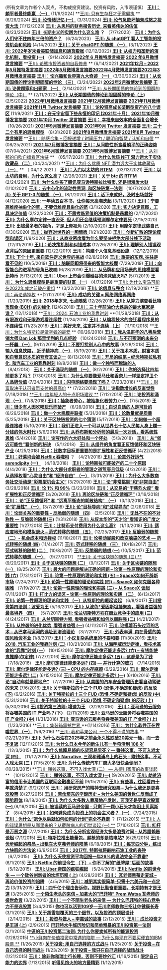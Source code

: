 (所有文章为作者个人观点，不构成投资建议。投资有风险，入市须谨慎）
[**王川：躺平者最终能赢 （一）**](https://chuan.us/<https:/chuan.us/archives/952>) (11/9/2024)
**[王川: 只有生存狂才无需偏执](https://chuan.us/<https:/chuan.us/archives/941>) ** (6/26/2024)
[**王川: 论情绪记忆 (一）**](https://chuan.us/<https:/chuan.us/archives/943>) (3/31/2024)
[**王川: 论气急败坏恼羞成怒之投资大法** ](https://chuan.us/<https:/chuan.us/archives/935>) (11/12/2023)
[**王川: 从思科的财务报告历史, 来看英伟达的估值**](https://chuan.us/<https:/chuan.us/archives/929>) (9/23/2023)
**[王川: 长期主义的实践为什么这么难](https://chuan.us/<https:/chuan.us/archives/919>) ？** （7/7/2023）
**[王川：为什么人们守不住四年三倍的资产？](https://chuan.us/<https:/chuan.us/archives/903>)** （6/24/2023）
**[王川: 从 chatGPT 看人工智能的投资机会和风险](https://chuan.us/<https:/chuan.us/archives/907>)** (4/14/2023)
**[王川：关于 chatGPT 的随想 （一）](https://chuan.us/<https:/chuan.us/archives/886>)** (3/11/2023)
**[王川: 2022年岁末看美联储加息和通货膨胀](https://chuan.us/<https:/chuan.us/archives/877>)** (12/12/2022) 
**[王川: 从权力和垄断的演化机制，看投资 (一)](https://chuan.us/<https:/chuan.us/archives/868>)** （9/14/2022)
**[2022年 6 月推特发言摘要](https://chuan.us/<https:/chuan.us/archives/850>)**
**[2022 年6月微博发言摘要](https://chuan.us/<https:/chuan.us/archives/861>)**
**[王川: 论熊市投资者的自我修养](https://chuan.us/<https:/chuan.us/archives/839>) ** (6/14/2022) 
**[2021年12月 – 2022年5月推特发言摘要](https://chuan.us/<https:/chuan.us/archives/855>)**
[**2022年5月微博发言摘要**](https://chuan.us/<https:/chuan.us/archives/834>)[**2022年4月微博发言摘要**](https://chuan.us/<https:/chuan.us/archives/828>)[**2022年3月微博发言摘要**](https://chuan.us/<https:/chuan.us/archives/822>)
**[王川：论兴趣和世界第九大奇迹 （一）](https://chuan.us/<https:/chuan.us/archives/800>)** (3/30/2022)
**[王川：从长期国债的悖论到胆固醇的悖论 （三）](https://chuan.us/<https:/chuan.us/archives/796>)** (3/24/2022)
[**2022年2月微博发言摘要**](https://chuan.us/<https:/chuan.us/archives/817>)
[**王川: 论做题家和出题家 （一）**](https://chuan.us/<https:/chuan.us/archives/791>) (2/14/2022)
**[王川: 从长期国债的悖论到胆固醇的悖论（中）](https://chuan.us/<https:/chuan.us/archives/788>) ** (2/11/2022)
**[王川: 从长期国债的悖论到胆固醇的悖论（上)](https://chuan.us/<https:/chuan.us/archives/775>)** (2/5/2022)
[**2022年1月微博发言摘要**](https://chuan.us/<https:/chuan.us/archives/808>)
[**2021年12月微博发言摘要**](https://chuan.us/<https:/chuan.us/archives/768>)
**[2021年11月微博发言摘要](https://chuan.us/<https:/chuan.us/archives/756>)**
**[2021年11月 Twitter 发言摘要](https://chuan.us/<https:/chuan.us/archives/752>)**
**[王川：论投资高成长垄断型资产的八个误区](https://chuan.us/<https:/chuan.us/archives/735>)** (11/9/2021)
[**王川：在元宇宙留下些永恒的印记 (2021年十月）**](https://chuan.us/<https:/chuan.us/archives/689>)
**[2021年10月微博发言摘要](https://chuan.us/<https:/chuan.us/archives/732>)**
[**2021年10月 Twitter 发言摘要**](https://chuan.us/<https:/chuan.us/archives/745>)
**[王川： 幸福来自效率的全面复合增长](https://chuan.us/<https:/chuan.us/archives/690>)** （10/26/2021)
**[2021年9月微博发言摘要](https://chuan.us/<https:/chuan.us/archives/696>)**
**[2021年9月 Twitter 发言摘要](https://chuan.us/<https:/chuan.us/archives/701>)**
[**王川: 三十二个有用的思维模型**](https://chuan.us/<https:/chuan.us/archives/523>) （8/31/2021)
**[2021年8月微博发言摘要](https://chuan.us/<https:/chuan.us/archives/704>)**
[**2021年8月 Twitter 发言摘要**](https://chuan.us/<https:/chuan.us/archives/718>)
**[王川：随感合集 – 回报递增 / 时间压力 / 聪明和智慧 / 认知和自信](https://chuan.us/<https:/chuan.us/archives/12>) ** (08/25/2021)
**[2021 年7月微博发言摘要](https://chuan.us/<https:/chuan.us/archives/713>)**
**[王川：从间歇性断食看躺平的正确姿势](https://chuan.us/<https:/chuan.us/archives/114>)** (07/04/2021)
**[2021年6月微博发言摘要](https://chuan.us/<https:/chuan.us/archives/721>)**
[**2021年5月微博发言摘要**](https://chuan.us/<https:/chuan.us/archives/760>)
**[王川：从刘邦的自吹自擂看区块链](https://chuan.us/<https:/chuan.us/archives/47>) ** （05/17/2021)
[**王川：为什么优质 NFT 潜力远大于实体收藏品 （二）**](https://chuan.us/<https:/chuan.us/archives/125>)（04/24/2021)
**[王川：为什么优质 NFT 潜力远大于实体收藏品 （一）](https://chuan.us/<https:/chuan.us/archives/122>) ** （ 04/12 2021 ）
**[王川：入门以太坊的 RTFM](https://chuan.us/<https:/chuan.us/archives/128>)** （03/13/2021)
[**王川：以太坊的费用，为什么这么高？**](https://chuan.us/<https:/chuan.us/archives/136>) (2/26/2021)
**[王川：关于 btc 的 RTFM](https://chuan.us/<https:/chuan.us/archives/139>)** (2/24/2021)
**[王川: 为什么你买了腾讯亚马逊特斯拉比特币, 还是很难发大财](https://chuan.us/<https:/chuan.us/archives/143>)** (1/10/2021)
**[王川：去中心化的流动性黑洞, 和区块链第一法则](https://chuan.us/<https:/chuan.us/archives/147>)** （10/7/2020)
[**王川: 关于 GPT-3 的随想 （一）**](https://chuan.us/<https:/chuan.us/archives/155>) (8/1/2020)
**[王川：活下来就好，及时出场就好](https://chuan.us/<https:/chuan.us/archives/159>)** (4/12/2020)
[**王川: 一年读五百本书，让你每天高潮迭起**](https://chuan.us/<https:/chuan.us/archives/166>) (3/11/2020)
[**王川：宁要高维度抽象化的草，不要低维度具象化的苗**](https://chuan.us/<https:/chuan.us/archives/169>) (3/1/2020)
[**王川: 实力决定意图，工具决定价值**](https://chuan.us/<https:/chuan.us/archives/171>) (2/22/2020)
[**王川：不思考临界值的决策机制是愚蠢的**](https://chuan.us/<https:/chuan.us/archives/173>) (2/17/2020)
[**王川: 为什么摩尔定律一直没死, 但人们还会继续预测摩尔定律要死**](https://chuan.us/<https:/chuan.us/archives/175>) (2/15/2020)
[**王川: 出钱最多者的视角，才是上帝视角**](https://chuan.us/<https:/chuan.us/archives/177>) (2/10/2020)
[**王川: 用摩尔定律武装自己**](https://chuan.us/<https:/chuan.us/archives/179>) (1/30/2020)
[**王川：抛弃对世界的一厢情愿** ](https://chuan.us/<https:/chuan.us/archives/184>) (1/21/2020)
[**王川：创新扩散的理论模型和误区** ](https://chuan.us/<https:/chuan.us/archives/186>) (1/9/2020)
[**王川：从商业密度看为什么要坚决拒绝大部分线下活动**](https://chuan.us/<https:/chuan.us/archives/190>) （12/31/2019)
[**王川：论决策机制和纠错成本**](https://chuan.us/<https:/chuan.us/archives/192>) (12/26/2019)
[**王川: 理解别人错误观点背后的原因更重要**](https://chuan.us/<https:/chuan.us/archives/194>) (12/22/2019)
[**王川：构建个人信息基础设施** ](https://chuan.us/<https:/chuan.us/archives/431>) （12/12/2019)
[**王川: 下个十年, 来自软件定义世界的挑战**](https://chuan.us/<https:/chuan.us/archives/196>) (12/8/2019)
[**王川: 重要的东西, 往往是看不见的**](https://chuan.us/<https:/chuan.us/archives/198>) (10/5/2019)
**[王川：脑联网即将带来的智能大核爆](https://chuan.us/<https:/chuan.us/archives/200>)** (7/29/2019)
**[王川：向智能合约进军的号角已吹响](https://chuan.us/<https:/chuan.us/archives/202>)** (6/28/2019)
[**王川： 从品牌和应用场景的思维模型看比特币**](https://chuan.us/<https:/chuan.us/archives/209>) (5/13/2019)
[**王川：Uber 上市会引爆硅谷的泡沫破灭吗?**](https://chuan.us/<https:/chuan.us/archives/211>) (5/7/2019)
[**王川： 为什么思维模型是最重要的财富 （一**](https://chuan.us/<https:/chuan.us/archives/213>)） (4/7/2019)
**[王川: 为什么宝马可能在2022年或之前破产重组](https://chuan.us/<https:/chuan.us/archives/215>) ** (3/22/2019)
[**王川: 论信息与整合**](https://chuan.us/<https:/chuan.us/archives/218>) (2/19/2019)
**[王川：再论选择权](https://chuan.us/<https:/chuan.us/archives/227>) **(2/12/2019)
[**王川: 成功的关键 = 网络网络再网络**](https://chuan.us/<https:/chuan.us/archives/231>) （1/23/2019)
[**王川: 2018年岁末, 七点随感**](https://chuan.us/<https:/chuan.us/archives/237>) (12/26/2018)
[**王川: 从算力演变看比特币现金 (BCH) 的边缘化**](https://chuan.us/<https:/chuan.us/archives/239>) (12/6/2018)
[**王川：三十年前油价大跌后的最大赢家是谁？**](https://chuan.us/<https:/chuan.us/archives/241>) (12/1/2018)
**[王川：2024, 石油工业的我靠时刻](https://chuan.us/<https:/chuan.us/archives/243>) **(11/28/2018)
[**王川：从有限游戏和无限游戏看连续性**](https://chuan.us/<https:/chuan.us/archives/245>) (11/24/2018)
[**王川：从编程技术的变迁看程序员的不连续性**](https://chuan.us/<https:/chuan.us/archives/247>) (11/23/2018)
[**王川：美好未来, 注定并不连续 （上**](https://chuan.us/<https:/chuan.us/archives/249>)） (11/10/2018)
**[王川：为什么特斯拉是做空者的最爱](https://chuan.us/<https:/chuan.us/archives/251>) ** (10/26/2018)
**[王川：我从温哥华的八零后营销大师 Dan Lok 那里学到的几点经验](https://chuan.us/<https:/chuan.us/archives/255>)** （10/24/2018)
**[王川: 与不可预测的未来分一杯羹 （一）](https://chuan.us/<https:/chuan.us/archives/258>)** (9/12/2018)
**[王川：不要打扰别人心中的故事](https://chuan.us/<https:/chuan.us/archives/442>)** (8/28/2018)
[**王川： 输入信息狭隘， 近乎精神病 （一）**](https://chuan.us/<https:/chuan.us/archives/440>) (8/19/2018)
**[王川：关于技术本质，财富本质和自我意识本质的夸夸其谈之一](https://chuan.us/<https:/chuan.us/archives/438>)** (8/13/2018)
[**王川：开局的结尾 – 纪念特斯拉私有化, 和汽车工业的我靠时刻**](https://chuan.us/<https:/chuan.us/archives/319>) (8/8/2018)
**[王川：做一个独特而稀缺的人](https://chuan.us/<https:/chuan.us/archives/422>)** （8/4/2018）
[**王川：关于涌现的随想 （一）**](https://chuan.us/<https:/chuan.us/archives/420>) (8/2/2018)
[**王川：你的选择比四年前更多了吗？**](https://chuan.us/<https:/chuan.us/archives/416>) (7/30/2018)
**[王川：为什么你要像爱马仕和香奈儿一样坚定捍卫个人品牌价值](https://chuan.us/<https:/chuan.us/archives/414>)** (7/24/2018)
**[王川：闪电网络要涌现了吗？](https://chuan.us/<https:/chuan.us/archives/300>)** (7/23/2018)
**[王川：财富取决于认可者愿支付的最高价](https://chuan.us/<https:/chuan.us/archives/412>) ** (7/22/2018)
**[王川：论指数增长的反直觉性](https://chuan.us/<https:/chuan.us/archives/410>)** (7/18/2018)
[**王川: 给年轻人的十点职场建议 **](https://chuan.us/<https:/chuan.us/archives/408>) (7/12/2018)
[**王川：论投资和涌现 （一）**](https://chuan.us/<https:/chuan.us/archives/406>) (7/8/2018)
[**王川：抽象者劳心，被抽象化者劳力 (一）**](https://chuan.us/<https:/chuan.us/archives/404>) (7/5/2018)
**[王川：很少有人因吃喝玩乐而破产](https://chuan.us/<https:/chuan.us/archives/401>)** （6/28/2018)
[**王川：自说自话的人是可耻的**](https://chuan.us/<https:/chuan.us/archives/399>) (6/26/2018)
[**王川：做一个大规模并联者**](https://chuan.us/<https:/chuan.us/archives/396>) (5/31/2018)
[**王川：论数量就是质量**](https://chuan.us/<https:/chuan.us/archives/394>) (5/25/2018)
[**王川：关于区块链投资的七个猜测**](https://chuan.us/<https:/chuan.us/archives/322>) (5/17/2018)
[**王川：如何做一个超级连接者**](https://chuan.us/<https:/chuan.us/archives/392>) (5/10/2018)
[**王川：我们正进入一个可以从世界七十亿人民每人身上赚一分钱的伟大时代**](https://chuan.us/<https:/chuan.us/archives/390>) (5/6/2018)
[**王川: 从乔布斯和分析师的最后一次对话，看系统性思维**](https://chuan.us/<https:/chuan.us/archives/328>) (5/4/2018)
**[王川：论写作的六大好处和一个坏处](https://chuan.us/<https:/chuan.us/archives/388>)** （5/3/2018）
[**王川：从“邻近可能性”看创新的秘诀**](https://chuan.us/<https:/chuan.us/archives/385>) （5/1/2018）
**[王川: 从组件的角度看正反馈循环和区块链产业](https://chuan.us/<https:/chuan.us/archives/383>)** (4/25/2018)
[**王川：比数字目标更重要的是扩展性和正反馈循环**](https://chuan.us/<https:/chuan.us/archives/378>) (4/22/2018)
**[王川：好莱坞会被 Netflix 吞噬吗](https://chuan.us/<https:/chuan.us/archives/376>)** ？ （4/21/2018)
[**王川： 论意外好运气 serendipity (一）**](https://chuan.us/<https:/chuan.us/archives/373>) （4/18/2018）
**[王川：论特斯拉可能破产的二十个原因](https://chuan.us/<https:/chuan.us/archives/302>)** (4/4/2018)
**[王川：为什么大部分求职者的管理之道荒唐且低级](https://chuan.us/<https:/chuan.us/archives/343>)** (4/2/2018)
[**王川：从选择权看“心灵自由”和“经济自由” （一）**](https://chuan.us/<https:/chuan.us/archives/345>) (3/31/2018)
[**王川：为什么大多数商务社交活动是”彩票型机会主义“**](https://chuan.us/<https:/chuan.us/archives/347>) (3/29/2018)
[**王川：论“非常挑剔”和“非常自由”**](https://chuan.us/<https:/chuan.us/archives/350>) (3/28/2018)
**[王川: 论 1% 和 99%](https://chuan.us/<https:/chuan.us/archives/352>)** (3/23/2018)
[**王川：从交易的“干柴烈火度” 看扩展性和正反馈循环**](https://chuan.us/<https:/chuan.us/archives/354>) (3/20/2018)
[**王川: 再论区块链和“正反馈循环”**](https://chuan.us/<https:/chuan.us/archives/356>) (3/16/2018)
**[王川： 论”正反馈循环” 和 “远离平衡态的耗散结构” （一](https://chuan.us/<https:/chuan.us/archives/358>)）** (3/13/2018)
[**王川：论“扩展性” （一）**](https://chuan.us/<https:/chuan.us/archives/360>) (3/7/2018)
[**王川: 论”目标导向”和”过程导向”**](https://chuan.us/<https:/chuan.us/archives/362>) (2/28/2018)
[**王川：论弱关系的重要性 – 反脆弱的随想 （四**](https://chuan.us/<https:/chuan.us/archives/364>)） (2/5/2018)
[**王川：无处不在的不对称性 — 反脆弱的随想(三)**](https://chuan.us/<https:/chuan.us/archives/366>) (1/31/2018)
[**王川: 从叔本华的”天才论”看知识的广度之重要性**](https://chuan.us/<https:/chuan.us/archives/370>) (1/27/2018)
[**王川：比特币支付费用为什么这么高?**](https://chuan.us/<https:/chuan.us/archives/297>) （1/13/2018)
[**王川: 适应度地形和模拟退火 – 范式转移的随想 （五）**](https://chuan.us/<https:/chuan.us/archives/444>) (12/25/2017)
[**王川: 反脆弱的随想 （二）- 机会成本和选择权**](https://chuan.us/<https:/chuan.us/archives/447>) (11/10/2017)
**[王川: 论移动屁股和改变脑袋的艺术 — 范式转移的随想 (四)](https://chuan.us/<https:/chuan.us/archives/449>)** (11/4/2017)
[**王川: 范式转移的随想 （三）**](https://chuan.us/<https:/chuan.us/archives/451>) (10/18/2017)
[**王川: 范式转移的随想 (二** ）](https://chuan.us/<https:/chuan.us/archives/453>) (10/8/2017)
**[王川: 反脆弱的随想 (一)](https://chuan.us/<https:/chuan.us/archives/455>)** (10/5/2017)
**[王川: 范式转移的随想 （一）](https://chuan.us/<https:/chuan.us/archives/457>)** （9/27/2017）
[**王川: 关于区块链的随想 (三) **](https://chuan.us/<https:/chuan.us/archives/293>) (9/20/2017)
[**王川: 关于区块链的随想 (二）**](https://chuan.us/<https:/chuan.us/archives/291>) (9/1/2017)
**[王川: 关于区块链的随想 (一）](https://chuan.us/<https:/chuan.us/archives/289>)** (8/25/2017)
**[王川: 最大的问题是解决正确的问题 – 论第一性原理的理论和实践 (六)](https://chuan.us/<https:/chuan.us/archives/569>)** (7/31/2017)
[**王川: 论第一性原理的理论和实践 (五) – SpaceX如何开辟新市场**](https://chuan.us/<https:/chuan.us/archives/571>) (7/24/2017)
[**王川: 论第一性原理的理论和实践 (四) – SpaceX 如何克服各种困难**](https://chuan.us/<https:/chuan.us/archives/573>) （7/19/2017)
**[王川: 论第一性原理的理论和实践 (三) – 从 SpaceX 谈起](https://chuan.us/<https:/chuan.us/archives/575>)** (7/11/2017)
[**王川: 打比方的误区 – 论第一性原则的理论和实践 （二）**](https://chuan.us/<https:/chuan.us/archives/577>) (6/13/2017)
[**王川: 论第一性原理的理论和实践 （一）从特斯拉的崛起谈起**](https://chuan.us/<https:/chuan.us/archives/579>) （6/8/2017)
[**王川投资第四法则：波爱为王**](https://chuan.us/<https:/chuan.us/archives/270>) (5/16/2017)
**[王川: 从波色*爱因斯坦凝聚态，看强者益强的最高境界 （四）](https://chuan.us/<https:/chuan.us/archives/283>)** （5/7/2017)
**[王川: 论兰切斯特方程在商业竞争中的应用 (三)](https://chuan.us/<https:/chuan.us/archives/281>)** (4/24/2017)
**[王川: 从兰切斯特方程, 看强者益强和如何以弱胜强 (二)](https://chuan.us/<https:/chuan.us/archives/279>)** (4/21/2017)
**[王川: 从抄袭的进化优势, 看强者益强 (一)](https://chuan.us/<https:/chuan.us/archives/277>)** (4/11/2017)
[**王川: 论摸着石头过河的艺术 – 从巴拿马运河的选址到渗流理论**](https://chuan.us/<https:/chuan.us/archives/468>) （3/7/2017）
**[王川: 外表丰满, 内在骨感的美国风险资本业](https://chuan.us/<https:/chuan.us/archives/275>)** (1/8/2017)
[**王川：小议复杂系统里的不要和要**](https://chuan.us/<https:/chuan.us/archives/470>) (11/30/2016)
[**王川: 2018, 汽车工业的我靠时刻 (二)**](https://chuan.us/<https:/chuan.us/archives/305>) (10/21/2016)
**[王川: 从海明威运动定律，看技术革命的”我靠”时刻 (一](https://chuan.us/<https:/chuan.us/archives/307>)）** (10/15/2016)
[**王川: 摩尔定律还能走多远? (六) – 有钱能使鬼推摩(尔定律)**](https://chuan.us/<https:/chuan.us/archives/508>) (7/27/2016)
**[王川: 摩尔定律还能走多远? (五) – 这都是为了钱](https://chuan.us/<https:/chuan.us/archives/510>)** （7/18/2016）
[**王川: 摩尔定律还能走多远? (四) — 并行计算的威力**](https://chuan.us/<https:/chuan.us/archives/513>) （7/14/2016)
[**王川: 摩尔定律还能走多远? (三) – CPU 的内存瓶颈**](https://chuan.us/<https:/chuan.us/archives/515>) (6/29/2016)
[**王川: 摩尔定律还能走多远? (二)**](https://chuan.us/<https:/chuan.us/archives/517>) (6/15/2016)
**[王川: 摩尔定律还能走多远? (一)](https://chuan.us/<https:/chuan.us/archives/519>)** (6/10/2016)
[**王川: 论”自动车就是房地产”**](https://chuan.us/<https:/chuan.us/archives/336>) （7/7/2016)
**[王川: 从美国的汽车安全管理历史看自动驾驶的未来](https://chuan.us/<https:/chuan.us/archives/339>)** (7/6/2016)
[**王川: 关于特斯拉的十三个 FUD (恐惧,不确定和疑虑) 的反驳 (下)**](https://chuan.us/<https:/chuan.us/archives/310>) (6/2/2016)
[**王川: 关于特斯拉的十三个 FUD (恐惧,不确定和疑虑) 的反驳 (中)**](https://chuan.us/<https:/chuan.us/archives/313>) (5/31/2016)
**[王川: 关于特斯拉的十三个 FUD (恐惧,不确定和疑虑) 的反驳 (上)](https://chuan.us/<https:/chuan.us/archives/315>)** (5/30/2016)
**[王川投资第三法则: 增速为王](https://chuan.us/<https:/chuan.us/archives/261>)** （3/28/2016）
**[王川：亚马逊的云服务将吞噬美国的 IT 产业吗？(下）](https://chuan.us/<https:/chuan.us/archives/505>)** (2/11/2016)
**[王川: 亚马逊的云服务将吞噬美国的 IT 产业吗? (中)](https://chuan.us/<https:/chuan.us/archives/503>)** (1/31/2016)
**[王川: 亚马逊的云服务将吞噬美国的 IT 产业吗? (上)](https://chuan.us/<https:/chuan.us/archives/501>)** （1/23/2016)
**[王川：集装箱震撼世界 ](https://chuan.us/<https:/chuan.us/archives/472>) **(1/14/2016)
**[王川： 为什么软件正在吞噬世界 （一）](https://chuan.us/<https:/chuan.us/archives/324>)** (1/6/2016)
**[王川: 我和苹果公司, 一个不得不说的故事](https://chuan.us/<https:/chuan.us/archives/223>) ** (12/21/2015)
[**王川: 为什么石油在2025年之前会永久性跌破20美元一桶，而一去不复返**](https://chuan.us/<https:/chuan.us/archives/475>) (12/11/2015)
[**王川: 为什么日本今年的新生儿有一半将活到 108 岁**](https://chuan.us/<https:/chuan.us/archives/676>) （12/3/2015)
**[王川：为什么焦躁易怒的吃货容易早死 ? — 赚钱这事，不可入戏太深 (四）](https://chuan.us/<https:/chuan.us/archives/686>)** （11/12/2015)
[**王川: Narrative, 三观和雅浦岛上的石头 – 赚钱这事，不可入戏太深 (三 )**](https://chuan.us/<https:/chuan.us/archives/684>) (11/5/2015)
[**王川: 为什么传统汽车厂商大多很快会倒闭？**](https://chuan.us/<https:/chuan.us/archives/221>) (10/28/2015)
**[王川: 赚钱这事，不可入戏太深 (二） — 从德川家康的故事谈起](https://chuan.us/<https:/chuan.us/archives/479>) ** （10/12/2015)
[**王川： 赚钱这事，不可入戏太深 (一)**](https://chuan.us/<https:/chuan.us/archives/477>) (9/20/2015)
**[王川: 劫贫济富的信用卡让美国的互联网金融裹足不前](https://chuan.us/<https:/chuan.us/archives/632>)** (9/15/2015)
[**王川: 有些事，往回看四十年就清楚了** ](https://chuan.us/<https:/chuan.us/archives/273>) (9/2/2015)
[**王川：用研究房产的精神去研究股票 – 为什么我还是更喜欢股票**](https://chuan.us/<https:/chuan.us/archives/642>) (8/27/2015)
[**王川：苦命房东的辛酸历史 – 为什么美国的黄世仁反而成了弱势群体**](https://chuan.us/<https:/chuan.us/archives/638>) (8/18/2015)
[**王川: 为什么大多数人靠房地产发财，可我还是更喜欢股票 (一)** ](https://chuan.us/<https:/chuan.us/archives/635>) (8/16/2015)
[**王川: 被误读的亚马逊帝国 – 只剩下一颗小石头才能阻止贝索斯了**](https://chuan.us/<https:/chuan.us/archives/658>) （8/4/2015)
[**王川：如何避免成为投资上的机会主义者？（一）**](https://chuan.us/<https:/chuan.us/archives/481>) (7/24/2015)
**[王川：为什么“退休以后就如何如何的计划”完全不靠谱](https://chuan.us/<https:/chuan.us/archives/656>)** ？ (7/12/2015)
[**王川: 人的错误思想是从哪里来的？从截肢病人的幻觉谈起 (一) **](https://chuan.us/<https:/chuan.us/archives/661>) (7/10/2015)
[**王川: 杠杆是万恶之源**](https://chuan.us/<https:/chuan.us/archives/483>) (7/7/2015)
[**王川： 为什么分析宏观经济大多是浪费时间 – 从希腊赖账谈起**](https://chuan.us/<https:/chuan.us/archives/666>) (7/1/2015)
**[王川: 特斯拉推出能量包，躺枪的却是核电站?](https://chuan.us/<https:/chuan.us/archives/331>)** (6/25/2015)
[**王川: 优步崛起的祭品 – 出租车大亨弗老师的陨落**](https://chuan.us/<https:/chuan.us/archives/663>) (6/18/2015)
[**王川：每天四分钟，练出六块肌的方法论**](https://chuan.us/<https:/chuan.us/archives/668>) (6/9/2015)
**[王川：2017年, 特斯拉将敲响石油工业的丧钟](https://chuan.us/<https:/chuan.us/archives/333>)** （6/7/2015）
[**王川: 为什么天使投资平均回报一年26%的说法完全不靠谱?**](https://chuan.us/<https:/chuan.us/archives/654>) (6/1/2015)
**[王川: Netflix 的前世今生 （下）– 你不了解的”纸牌屋”后面的故事](https://chuan.us/<https:/chuan.us/archives/486>)** （5/12/2015）
**[王川: Uber 帝国的疯狂崛起](https://chuan.us/<https:/chuan.us/archives/671>)** （5/24/2015)
**[王川: Netflix 的前世今生 — 一个硅谷创新者的坎坷历程 ( 上)](https://chuan.us/<https:/chuan.us/archives/488>)** (4/28/2015)
**[王川： 瓦老师黑莓走麦城 – 再论价值投资的陷阱](https://chuan.us/<https:/chuan.us/archives/649>)** （4/5/2015)
[**王川：减肥其实很简单–只需十六美元和一点定力**](https://chuan.us/<https:/chuan.us/archives/644>) (3/31/2015)
[**王川：四千亿个理由告诉你，视野比勤奋更重要，长期持有才是王道**](https://chuan.us/<https:/chuan.us/archives/490>) (3/25/2015)
[**一个陌生老头的来信 – 加拿大的”巴菲特” Prem Watsa 瓦老师的盛世危言**](https://chuan.us/<https:/chuan.us/archives/647>) (3/22/2015)
[**王川：一个不陌生老头的来信 — 为什么巴菲特的核心竞争力不是选股票**](https://chuan.us/<https:/chuan.us/archives/492>) (3/4/2015)
[**你也可以活到109岁—王川老师教你三招让你健康长寿**](https://chuan.us/<https:/chuan.us/archives/674>) (3/1/2015)
**[王川: 关于胡雪岩覆灭的三个细节，以及投资的顶层设计](https://chuan.us/<https:/chuan.us/archives/616>)** （2/14/2015）
[**王川： 投资与做人 – 李嘉诚的故事**](https://chuan.us/<https:/chuan.us/archives/614>) (2/12/2015)
**[王川：成长投资才是王道 (上)](https://chuan.us/<https:/chuan.us/archives/612>)** (2/9/2015)
[**巴菲特水牛城历险记和简单粗暴的王川投资第一法则**](https://chuan.us/<https:/chuan.us/archives/263>) (2/1/2015)
[**牛逼的王川投资第二法则: 为什么你要卖掉所有的能源投资**](https://chuan.us/<https:/chuan.us/archives/265>) (1/28/2015)
[**小鲜肉在价值投资中常遇的陷阱 — 为什么你现在不要买便宜的IBM股票 **](https://chuan.us/<https:/chuan.us/archives/610>) (1/26/2015)
[**关于投资: 用自己选择的方式战斗**](https://chuan.us/<https:/chuan.us/archives/494>) (1/25/2015)
[**关于投资 – 在自己选择的时间战斗**](https://chuan.us/<https:/chuan.us/archives/496>) (1/23/2015)
[**关于投资 – 我只在自己选择的战场战斗**](https://chuan.us/<https:/chuan.us/archives/498>) (1/21/2015)
[**王川：除非你和瑞士行长睡，否则不要炒外汇**](https://chuan.us/<https:/chuan.us/archives/206>) (1/16/2015)
[**限定自己能力的边界**](https://chuan.us/<https:/chuan.us/archives/606>) (1/13/2015)
**[听得见炮火的地方最精彩](https://chuan.us/<https:/chuan.us/archives/608>)** (1/12/2015)
